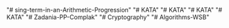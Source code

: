 "# sing-term-in-an-Arithmetic-Progression" 
"# KATA" 
"# KATA" 
"# KATA" 
"# KATA" 
"# Zadania-PP-Complak" 
"# Cryptography" 
"# Algorithms-WSB" 
